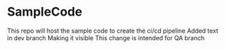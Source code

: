 # SampleCode
This repo will host the sample code to create the ci/cd pipeline
Added text in dev branch
Making it visible
This change is intended for QA branch
